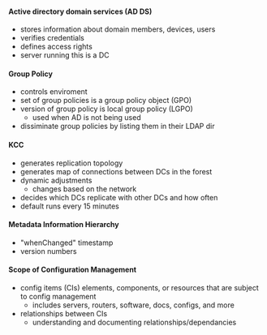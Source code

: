 #### Active directory domain services (AD DS)
- stores information about domain members, devices, users 
- verifies credentials
- defines access rights
- server running this is a DC

#### Group Policy
- controls enviroment
- set of group policies is a group policy object (GPO)
- version of group policy is local group policy (LGPO)
	- used when AD is not being used
- dissiminate group policies by listing them in their LDAP dir

#### KCC
- generates replication topology
- generates map of connections between DCs in the forest
- dynamic adjustments
	- changes based on the network
- decides which DCs replicate with other DCs and how often
- default runs every 15 minutes

#### Metadata Information Hierarchy
- "whenChanged" timestamp
- version numbers

#### Scope of Configuration Management
- config items (CIs) elements, components, or resources that are subject to config management
	- includes servers, routers, software, docs, configs, and more
- relationships between CIs
	- understanding and documenting relationships/dependancies 
